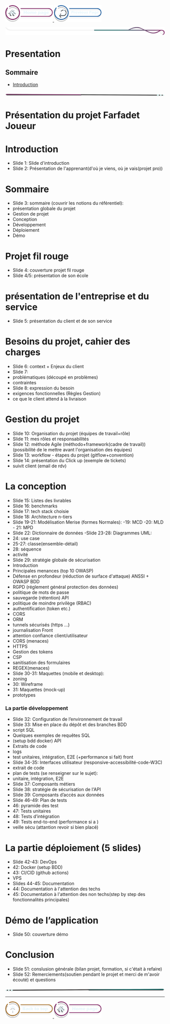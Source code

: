 <a href="/README.md">
  <img src="../../assets/button/home_page.png" alt="Home page" style="width: 150px; height: auto;">
</a>
<a href="/BDD/regles-de-sauvegardes.md">
  <img src="../../assets/button/previous_page.png" alt="Back to top" style="width: 150px; height: auto;">
</a>

![border](../../assets/line/border_deco_rt.png)

# Presentation 

## Sommaire

- [Introduction](#introdution)


<!-- ![border](assets/line/line_pink_point_l.png) --> 

![border](../../assets/line/line-pink-point_l.png)



# Présentation du projet Farfadet Joueur 


# Introduction

- Slide 1: Slide d'introduction
- Slide 2: Présentation de l'apprenant(d'où je viens, où je vais(projet pro))

# Sommaire

- Slide 3: sommaire (couvrir les notions du référentiel):
- présentation globale du projet
- Gestion de projet
- Conception
- Développement
- Déploiement
- Démo

# Projet fil rouge

- Slide 4: couverture projet fil rouge
- Slide 4/5: présentation de son école

# présentation de l'entreprise et du service

- Slide 5: présentation du client et de son service

# Besoins du projet, cahier des charges

- Slide 6: context + Enjeux du client
- Slide 7:
- problématiques (découpé en problèmes)
- contraintes
- Slide 8: expression du besoin
- exigences fonctionnelles (Règles Gestion)
- ce que le client attend à la livraison

# Gestion du projet

- Slide 10: Organisation du projet (équipes de travail+rôle)
- Slide 11: mes rôles et responsabilités
- Slide 12: méthode Agile (méthodo+framework(cadre de travail))(possibilité de le mettre avant l'organisation des équipes)
- Slide 13: workflow - étapes du projet (gitflow+convention)
- Slide 14: présentation du Click up (exemple de tickets)
- suivit client (email de rdv)

# La conception

- Slide 15: Listes des livrables
- Slide 16: benchmarks
- Slide 17: tech stack choisie
- Slide 18: Architecture n-tiers
- Slide 19-21: Modélisation Merise (formes Normales): -19: MCD -20: MLD - 21: MPD
- Slide 22: Dictionnaire de données -Slide 23-28: Diagrammes UML:
- 24: use case
- 25-27: classe(ensemble-détail)
- 28: séquence
- activité
- Slide 29: stratégie globale de sécurisation
- Introduction
- Principales menances (top 10 OWASP)
- Défense en profondeur (réduction de surface d'attaque) ANSSI + OWASP BDD
- RGPD (réglement général protection des données)
- politique de mots de passe
- sauvegarde (rétention) API
- politique de moindre privilège (RBAC)
- authentification (token etc.)
- CORS
- ORM
- tunnels sécurisés (https ...)
- journalisation Front
- attention confiance client/utilisateur
- CORS (menaces)
- HTTPS
- Gestion des tokens
- CSP
- sanitisation des formulaires
- REGEX(menaces)
- Slide 30-31: Maquettes (mobile et desktop):
- zoning
- 30: Wireframe
- 31: Maquettes (mock-up)
- prototypes

### La partie développement

- Slide 32: Configuration de l’environnement de travail
- Slide 33: Mise en place du dépôt et des branches BDD
- script SQL
- Quelques exemples de requêtes SQL
- (setup bdd docker) API
- Extraits de code
- logs
- test unitaires, intégration, E2E (+performance si fait) front
- Slide 34-35: Interfaces utilisateur (responsive-accessibilité-code-W3C)
- extrait de code
- plan de tests (se renseigner sur le sujet):
- unitaire, intégration, E2E
- Slide 37: Composants métiers
- Slide 38: stratégie de sécurisation de l'API
- Slide 39: Composants d’accès aux données
- Slide 46-49: Plan de tests
- 46: pyramide des test
- 47: Tests unitaires
- 48: Tests d’intégration
- 49: Tests end-to-end (performance si a )
- veille sécu (attantion revoir si bien placé)

# La partie déploiement (5 slides)

- Slide 42-43: DevOps
- 42: Docker (setup BDD)
- 43: CI/CID (github actions)
- VPS
- Slides 44-45: Documentation
- 44: Documentation à l'attention des techs
- 45: Documentation à l'attention des non techs(step by step des fonctionnalités principales)

# Démo de l’application

- Slide 50: couverture démo

# Conclusion

- Slide 51: conslusion générale (bilan projet, formation, si c'était à refaire)
- Slide 52: Remerciements(soutien pendant le projet et merci de m'avoir écouté) et questions

![border](../../assets/line/line-teal-point_r.png)

---

<a href="#sommaire">
  <img src="../../assets/button/back_to_top.png" alt="Back to top" style="width: 150px; height: auto;">
</a>
<a href="/README.md">
  <img src="../../assets/button/home_page.png" alt="Home page" style="width: 150px; height: auto;">
</a>
